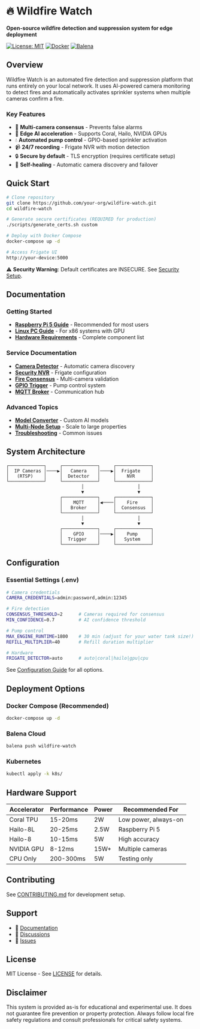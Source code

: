 
# 🔥 Wildfire Watch

**Open-source wildfire detection and suppression system for edge deployment**

[![License: MIT](https://img.shields.io/badge/License-MIT-yellow.svg)](LICENSE)
[![Docker](https://img.shields.io/badge/docker-%230db7ed.svg?logo=docker&logoColor=white)](docker-compose.yml)
[![Balena](https://img.shields.io/badge/balena-%23000000.svg?logo=balena&logoColor=white)](https://www.balena.io/)

## Overview

Wildfire Watch is an automated fire detection and suppression platform that runs entirely on your local network. It uses AI-powered camera monitoring to detect fires and automatically activates sprinkler systems when multiple cameras confirm a fire.

### Key Features
- 🎯 **Multi-camera consensus** - Prevents false alarms
- 🚀 **Edge AI acceleration** - Supports Coral, Hailo, NVIDIA GPUs
- 💧 **Automated pump control** - GPIO-based sprinkler activation
- 📹 **24/7 recording** - Frigate NVR with motion detection
- 🔒 **Secure by default** - TLS encryption (requires certificate setup)
- 🔄 **Self-healing** - Automatic camera discovery and failover

## Quick Start

```bash
# Clone repository
git clone https://github.com/your-org/wildfire-watch.git
cd wildfire-watch

# Generate secure certificates (REQUIRED for production)
./scripts/generate_certs.sh custom

# Deploy with Docker Compose
docker-compose up -d

# Access Frigate UI
http://your-device:5000
```

⚠️ **Security Warning**: Default certificates are INSECURE. See [Security Setup](../docs/security.md).

## Documentation

### Getting Started
- [**Raspberry Pi 5 Guide**](docs/QUICK_START_pi5.md) - Recommended for most users
- [**Linux PC Guide**](docs/QUICK_START_pc.md) - For x86 systems with GPU
- [**Hardware Requirements**](docs/hardware.md) - Complete component list

### Service Documentation
- [**Camera Detector**](camera_detector/README.md) - Automatic camera discovery
- [**Security NVR**](security_nvr/README.md) - Frigate configuration
- [**Fire Consensus**](fire_consensus/README.md) - Multi-camera validation
- [**GPIO Trigger**](gpio_trigger/README.md) - Pump control system
- [**MQTT Broker**](mqtt_broker/README.md) - Communication hub

### Advanced Topics
- [**Model Converter**](converted_models/README.md) - Custom AI models
- [**Multi-Node Setup**](docs/multi-node.md) - Scale to large properties
- [**Troubleshooting**](docs/troubleshooting.md) - Common issues

## System Architecture

```
┌─────────────┐     ┌─────────────┐     ┌─────────────┐
│  IP Cameras │────▶│   Camera    │────▶│  Frigate    │
│   (RTSP)    │     │  Detector   │     │    NVR      │
└─────────────┘     └─────────────┘     └─────────────┘
                            │                    │
                            ▼                    ▼
                    ┌─────────────┐     ┌─────────────┐
                    │    MQTT     │◀────│    Fire     │
                    │   Broker    │     │  Consensus  │
                    └─────────────┘     └─────────────┘
                            │                    │
                            ▼                    ▼
                    ┌─────────────┐     ┌─────────────┐
                    │    GPIO     │────▶│    Pump     │
                    │  Trigger    │     │   System    │
                    └─────────────┘     └─────────────┘
```

## Configuration

### Essential Settings (.env)

```bash
# Camera credentials
CAMERA_CREDENTIALS=admin:password,admin:12345

# Fire detection
CONSENSUS_THRESHOLD=2      # Cameras required for consensus
MIN_CONFIDENCE=0.7         # AI confidence threshold

# Pump control
MAX_ENGINE_RUNTIME=1800    # 30 min (adjust for your water tank size!)
REFILL_MULTIPLIER=40       # Refill duration multiplier

# Hardware
FRIGATE_DETECTOR=auto      # auto|coral|hailo|gpu|cpu
```

See [Configuration Guide](docs/configuration.md) for all options.

## Deployment Options

### Docker Compose (Recommended)
```bash
docker-compose up -d
```

### Balena Cloud
```bash
balena push wildfire-watch
```

### Kubernetes
```bash
kubectl apply -k k8s/
```

## Hardware Support

| Accelerator | Performance | Power | Recommended For |
|------------|-------------|--------|-----------------|
| Coral TPU | 15-20ms | 2W | Low power, always-on |
| Hailo-8L | 20-25ms | 2.5W | Raspberry Pi 5 |
| Hailo-8 | 10-15ms | 5W | High accuracy |
| NVIDIA GPU | 8-12ms | 15W+ | Multiple cameras |
| CPU Only | 200-300ms | 5W | Testing only |

## Contributing

See [CONTRIBUTING.md](CONTRIBUTING.md) for development setup.

## Support

- 📖 [Documentation](docs/)
- 💬 [Discussions](https://github.com/seth-planet/wildfire-watch/discussions)
- 🐛 [Issues](https://github.com/seth-planet/wildfire-watch/issues)

## License

MIT License - See [LICENSE](LICENSE) for details.

## Disclaimer

This system is provided as-is for educational and experimental use. It does not guarantee fire prevention or property protection. Always follow local fire safety regulations and consult professionals for critical safety systems.
